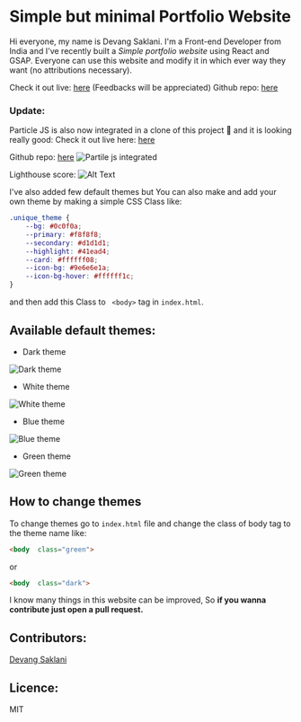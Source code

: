 # Simple but minimal Portfolio Website
  
Hi everyone, my name is Devang Saklani. I'm a Front-end Developer from India and I've recently built a *Simple portfolio website*  using React and GSAP.
Everyone can use this website and modify it in which ever way they want (no attributions necessary).

Check it out live: [here](https://devang47.github.io/simple-portfolio/) (Feedbacks will be appreciated) 
Github repo: [here](https://github.com/Devang47/simple-portfolio) 



### **Update**:
Particle JS is also now integrated in a clone of this project 🤩 and it is looking really good: 
Check it out live here: [here](https://simple-portfolio.pages.dev/)

Github repo: [here](https://github.com/Devang47/simple-portfolio-with-particlejs/)
![Partile js integrated](https://dev-to-uploads.s3.amazonaws.com/uploads/articles/uizx33vysq87h70qwoks.png)




Lighthouse score:
![Alt Text](https://dev-to-uploads.s3.amazonaws.com/uploads/articles/8g2wd6hb4dl5wo61my87.png)

I've also added few default themes but You can also make and add your own theme by making a simple CSS Class like:

```CSS
.unique_theme {
	--bg: #0c0f0a;
	--primary: #f8f8f8;
	--secondary: #d1d1d1;
	--highlight: #41ead4;
	--card: #ffffff08;
	--icon-bg: #9e6e6e1a;
	--icon-bg-hover: #ffffff1c;
}
```

and then add this Class to ` <body>` tag in `index.html`.

  

## Available default themes:

- Dark theme

![Dark theme](https://drive.google.com/uc?id=19KnTSs3TE5Md9dgR_qy5-quKHl2EU1Bq)

- White theme

![White theme](https://drive.google.com/uc?id=1FxtgVYUmxu5kSuqQ9M-RPwr4rRBhNXgq)

- Blue theme

![Blue theme](https://drive.google.com/uc?id=1XxR9CQdua3AK9FlCgF80VqIieIZ7rQuU)

- Green theme

![Green theme](https://drive.google.com/uc?id=1i_4D5OsP6Ls_9PDuiZqR9SR8ESI0s4Zu)

## How to change themes

To change themes go to ` index.html ` file and change the class of body tag to the theme name like:

```html
<body  class="green">
```

or

```html
<body  class="dark">
```

I know many things in this website can be improved, So **if you wanna contribute just open a pull request.**

## Contributors:
[Devang Saklani](https://github.com/Devang47)

## Licence:
MIT
